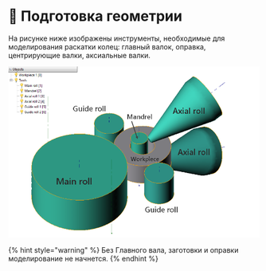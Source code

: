 # 🔲 Подготовка геометрии

На рисунке ниже изображены инструменты, необходимые для моделирования раскатки колец: главный валок, оправка, центрирующие валки, аксиальные валки.

![Geimetry for simulation](../.gitbook/assets/geometry.png)

{% hint style="warning" %}
Без Главного вала, заготовки и оправки моделирование не начнется.
{% endhint %}


